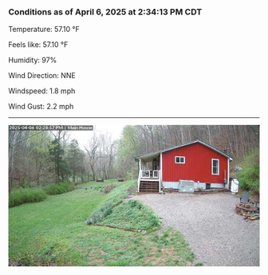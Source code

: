 ### Conditions as of April 6, 2025 at 2:34:13 PM CDT 

Temperature: 57.10 &deg;F

Feels like: 57.10 &deg;F

Humidity: 97%

Wind Direction: NNE

Windspeed: 1.8 mph

Wind Gust: 2.2 mph

---

<img src="./images/latest.jpeg"/>

